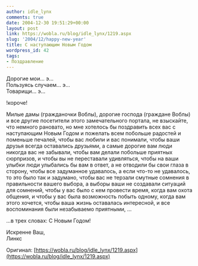 ```yaml
---
author: idle_lynx
comments: true
date: 2004-12-30 19:51:29+00:00
layout: post
link: https://wobla.ru/blog/idle_lynx/1219.aspx
slug: '2004/12/happy-new-year'
title: С наступающим Новым Годом
wordpress_id: 42
tags:
- Поздравление
---
```


Дорогие мои... э...  
Пользуясь случаем... э...  
Товарищи... э...

!короче!

Милые дамы (гражданочки Воблы), дорогие господа (граждане Воблы) и все другие посетители этого замечательного портала, не взыскайте, что немного рановато, но мне хотелось бы поздравить всех вас с наступающим Новым Годом и пожелать всем побольше радостей и поменьше печалей, чтобы вас любили и вас понимали, чтобы ваши друзья всегда оставались друзьями, а самые дорогие вам люди никогда вас не забывали, чтобы вам делали побольше приятных сюрпризов, и чтобы вы не переставали удивляться, чтобы на ваши улыбки люди улыбались бы вам в ответ, а не отводили бы свои глаза в сторону, чтобы все задуманное удавалось, а если что-то не удавалось, то это было так и задумано, чтобы вас не терзали смутные сомнения в правильности вашего выбора, а выборы ваши не создавали ситуаций для сомнений, чтобы у вас было с кем провести время, когда вам охота общения, и чтобы у вас была возможность побыть одному, когда вам этого хочется, чтобы ваша жизнь оставалась интересной, и все воспоминания были незабываемо приятными, ...

...в трех словах: С Новым Годом!

Искренне Ваш,  
Линкс

Оригинал: [https://wobla.ru/blog/idle_lynx/1219.aspx](https://wobla.ru/blog/idle_lynx/1219.aspx)
